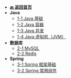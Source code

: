 <!-- 侧边栏 _sidebar.md -->

+ [**:back: 返回首页**](/index/)
+ **Java**
    + [1-1 Java 基础](/面经/1-1、Java%20基础.md)
    + [1-2 Java 容器](/面经/1-2、Java%20容器.md)
    + [1-3 Java 并发](/面经/1-3、Java%20并发.md)
    + [1-4 Java 虚拟机（JVM）](/面经/1-4、Java%20虚拟机（JVM）.md)
+ **数据库**
    + [2-1 MySQL](/面经/2-1、数据库之%20MySQL.md)
    + [2-2 Redis](/面经/2-2、数据库之%20Redis.md)
+ **Spring**
    + [3-1 Spring 框架基础](/面经/3-1、Spring%20框架基础.md)
    + [3-2 Spring 常用组件](/面经/3-2、Spring%20常用组件.md)

